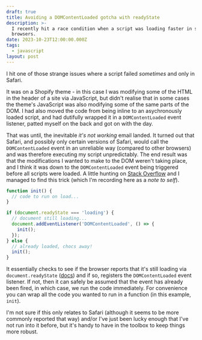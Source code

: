 ```yaml
---
draft: true
title: Avoiding a DOMContentLoaded gotcha with readyState
description: >-
  I recently hit a race condition when a script was loading faster in some
  browsers.
date: 2023-10-23T12:00:00.000Z
tags:
  - javascript
layout: post
---
```


I hit one of those strange issues where a script failed _sometimes_ and only in Safari.

It was on a Shopify theme - in this case I was modifying some of the HTML in the header of a site via JavaScript, but didn't realise that in some cases the theme's JavaScript was also modifying some of the same parts of the DOM. I had also moved the code from being inline to an asychronously loaded script, and had dutifully wrapped it in a `DOMContentLoaded` event listener, patted myself on the back and got on with the day.

That was until, the inevitable _it's not working_ email landed. It turned out that Safari, and possibly only certain versions of Safari, would call the `DOMContentLoaded` event in an unreliable way (compared to other browsers) and was therefore executing my script unpredictably. The end result was that the modifications I wanted to make to the DOM weren't taking place, and I think it was down to the `DOMContentLoaded` event being triggered before all scripts were loaded. A little hunting on [Stack Overflow](https://stackoverflow.com/a/39993724) and I managed to find this trick (which I'm recording here as a _note to self_).

```js
function init() {
  // code to run on load...
}

if (document.readyState === 'loading') {
  // document still loading...
  document.addEventListener('DOMContentLoaded', () => {
    init();
  });
} else {
  // already loaded, chocs away!
  init();
}
```

It essentially checks to see if the browser reports that it's still loading via `document.readyState` ([docs](https://developer.mozilla.org/en-US/docs/Web/API/Document/readyState)) and if so, registers the `DOMContentLoaded` event listener. If not, then it can safely be assumed that the event has already been fired, in which case, we run the code immediately. For convenience you can wrap all the code you wanted to run in a function (in this example, `init`).

I'm not sure if this only relates to Safari (although it seems to be more commonly reported that way) and/or I've just been lucky enough that I've not run into it before, but it's handy to have in the toolbox to keep things more robust.
